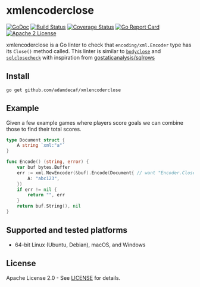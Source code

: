 # xmlencoderclose

[![GoDoc](https://godoc.org/github.com/adamdecaf/xmlencoderclose?status.svg)](https://godoc.org/github.com/adamdecaf/xmlencoderclose)
[![Build Status](https://github.com/adamdecaf/xmlencoderclose/workflows/Go/badge.svg)](https://github.com/adamdecaf/xmlencoderclose/actions)
[![Coverage Status](https://codecov.io/gh/adamdecaf/xmlencoderclose/branch/master/graph/badge.svg)](https://codecov.io/gh/adamdecaf/xmlencoderclose)
[![Go Report Card](https://goreportcard.com/badge/github.com/adamdecaf/xmlencoderclose)](https://goreportcard.com/report/github.com/adamdecaf/xmlencoderclose)
[![Apache 2 License](https://img.shields.io/badge/license-Apache2-blue.svg)](https://raw.githubusercontent.com/adamdecaf/xmlencoderclose/master/LICENSE)

xmlencoderclose is a Go linter to check that `encoding/xml.Encoder` type has its `Close()` method called. This linter is similar to [`bodyclose`](https://github.com/timakin/bodyclose) and [`sqlclosecheck`](https://github.com/ryanrolds/sqlclosecheck) with inspiration from [gostaticanalysis/sqlrows](https://github.com/gostaticanalysis/sqlrows)

## Install

```
go get github.com/adamdecaf/xmlencoderclose
```

## Example

Given a few example games where players score goals we can combine those to find their total scores.

```go
type Document struct {
	A string `xml:"a"`
}

func Encode() (string, error) {
	var buf bytes.Buffer
	err := xml.NewEncoder(&buf).Encode(Document{ // want "Encoder.Close must be called"
		A: "abc123",
	})
	if err != nil {
		return "", err
	}
	return buf.String(), nil
}
```

## Supported and tested platforms

- 64-bit Linux (Ubuntu, Debian), macOS, and Windows

## License

Apache License 2.0 - See [LICENSE](LICENSE) for details.
